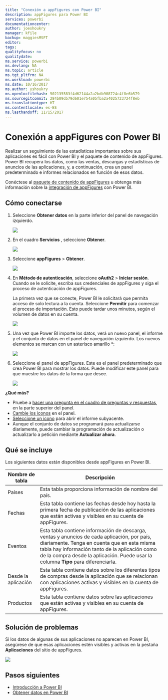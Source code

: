 ```yaml
---
title: "Conexión a appFigures con Power BI"
description: appFigures para Power BI
services: powerbi
documentationcenter: 
author: joeshoukry
manager: kfile
backup: maggiesMSFT
editor: 
tags: 
qualityfocus: no
qualitydate: 
ms.service: powerbi
ms.devlang: NA
ms.topic: article
ms.tgt_pltfrm: NA
ms.workload: powerbi
ms.date: 10/16/2017
ms.author: yshoukry
ms.openlocfilehash: 502135583f4d62144a2a2bdb908724c4f8e6b579
ms.sourcegitcommit: 284b09d579d601e754a05fba2a4025723724f8eb
ms.translationtype: HT
ms.contentlocale: es-ES
ms.lasthandoff: 11/15/2017
---
```

# <a name="connect-to-appfigures-with-power-bi"></a>Conexión a appFigures con Power BI
Realizar un seguimiento de las estadísticas importantes sobre sus aplicaciones es fácil con Power BI y el paquete de contenido de appFigures. Power BI recupera los datos, como las ventas, descargas y estadísticas de anuncios de las aplicaciones, y, a continuación, crea un panel predeterminado e informes relacionados en función de esos datos.

Conéctese al [paquete de contenido de appFigures](https://app.powerbi.com/getdata/services/appfigures) u obtenga más información sobre la [integración de appFigures](https://powerbi.microsoft.com/integrations/appfigures) con Power BI.

## <a name="how-to-connect"></a>Cómo conectarse
1. Seleccione **Obtener datos** en la parte inferior del panel de navegación izquierdo.
   
   ![](media/service-connect-to-appfigures/pbi_getdata.png)
2. En el cuadro **Servicios** , seleccione **Obtener**.
   
   ![](media/service-connect-to-appfigures/pbi_getservices.png)
3. Seleccione **appFigures** \>  **Obtener**.
   
   ![](media/service-connect-to-appfigures/appfigures.png)
4. En **Método de autenticación**, seleccione **oAuth2** \> **Iniciar sesión**. Cuando se le solicite, escriba sus credenciales de appFigures y siga el proceso de autenticación de appFigures.
   
   La primera vez que se conecte, Power BI le solicitará que permita acceso de solo lectura a la cuenta. Seleccione **Permitir** para comenzar el proceso de importación. Esto puede tardar unos minutos, según el volumen de datos en su cuenta.
   
   ![](media/service-connect-to-appfigures/appfiguresdoc_06.png)
5. Una vez que Power BI importe los datos, verá un nuevo panel, el informe y el conjunto de datos en el panel de navegación izquierdo. Los nuevos elementos se marcan con un asterisco amarillo \*:
   
    ![](media/service-connect-to-appfigures/pbi_appfigures3.png)
6. Seleccione el panel de appFigures. Este es el panel predeterminado que crea Power BI para mostrar los datos. Puede modificar este panel para que muestre los datos de la forma que desee.
   
    ![](media/service-connect-to-appfigures/appfiguresdoc_01.png)

**¿Qué más?**

* Pruebe a [hacer una pregunta en el cuadro de preguntas y respuestas](service-q-and-a.md), en la parte superior del panel.
* [Cambie los iconos](service-dashboard-edit-tile.md) en el panel.
* [Seleccione un icono](service-dashboard-tiles.md) para abrir el informe subyacente.
* Aunque el conjunto de datos se programará para actualizarse diariamente, puede cambiar la programación de actualización o actualizarlo a petición mediante **Actualizar ahora**.

## <a name="whats-included"></a>Qué se incluye
Los siguientes datos están disponibles desde appFigures en Power BI.

| **Nombre de tabla** | **Descripción** |
| --- | --- |
| Países |Esta tabla proporciona información de nombre del país. |
| Fechas |Esta tabla contiene las fechas desde hoy hasta la primera fecha de publicación de las aplicaciones que están activas y visibles en su cuenta de appFigures. |
| Eventos |Esta tabla contiene información de descarga, ventas y anuncios de cada aplicación, por país, diariamente. Tenga en cuenta que en esta misma tabla hay información tanto de la aplicación como de la compra desde la aplicación. Puede usar la columna <strong>Tipo</strong> para diferenciarla. |
| Desde la aplicación |Esta tabla contiene datos sobre los diferentes tipos de compras desde la aplicación que se relacionan con aplicaciones activas y visibles en la cuenta de appFigures. |
| Productos |Esta tabla contiene datos sobre las aplicaciones que están activas y visibles en su cuenta de appFigures. |

## <a name="troubleshooting"></a>Solución de problemas
Si los datos de algunas de sus aplicaciones no aparecen en Power BI, asegúrese de que esas aplicaciones estén visibles y activas en la pestaña **Aplicaciones** del sitio de appFigures.

![](media/service-connect-to-appfigures/appfiguresdoc_11.png)

## <a name="next-steps"></a>Pasos siguientes
* [Introducción a Power BI](service-get-started.md)
* [Obtener datos en Power BI](service-get-data.md)

